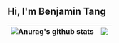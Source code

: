 ## Hi, I'm Benjamin Tang

| <img align="center" src="https://github-readme-stats.vercel.app/api?username=BenjaminTang123&show_icons=true&theme=buefy&hide_border=true" alt="Anurag's github stats" /> | <img align="center" src="https://github-readme-stats.vercel.app/api/top-langs/?username=BenjaminTang123&layout=compact&theme=buefy&hide_border=true" /> |
| ------------- | ------------- |
